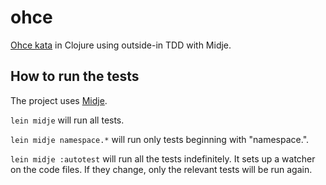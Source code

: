 # ohce

[Ohce kata](http://garajeando.blogspot.com.es/2016/05/the-ohce-kata-short-and-simple-exercise.html)
in Clojure using outside-in TDD with Midje.

## How to run the tests

The project uses [Midje](https://github.com/marick/Midje/).

`lein midje` will run all tests.

`lein midje namespace.*` will run only tests beginning with "namespace.".

`lein midje :autotest` will run all the tests indefinitely. It sets up a
watcher on the code files. If they change, only the relevant tests will be
run again.
